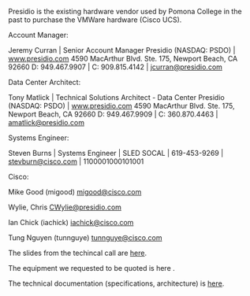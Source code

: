 Presidio is the existing hardware vendor used by Pomona College in the past to purchase the VMWare hardware (Cisco UCS).

Account Manager:

Jeremy Curran | Senior Account Manager
Presidio (NASDAQ: PSDO) | www.presidio.com
4590 MacArthur Blvd. Ste. 175, Newport Beach, CA 92660
D: 949.467.9907 | C: 909.815.4142 | jcurran@presidio.com

Data Center Architect:

Tony Matlick | Technical Solutions Architect - Data Center
Presidio (NASDAQ: PSDO) | www.presidio.com
4590 MacArthur Blvd. Ste. 175, Newport Beach, CA 92660
D: 949.467.9909 | C: 360.870.4463 | amatlick@presidio.com

Systems Engineer:

Steven Burns | Systems Engineer | SLED SOCAL | 619-453-9269 | stevburn@cisco.com | 1100001000101001



Cisco:

Mike Good (migood) migood@cisco.com

Wylie, Chris CWylie@presidio.com

Ian Chick (iachick) iachick@cisco.com

Tung Nguyen (tunnguye) tunnguye@cisco.com



The slides from the techincal call are [here]().

The equipment we requested to be quoted is here []().

The technical documentation (specifications, architecture) is [here]().
